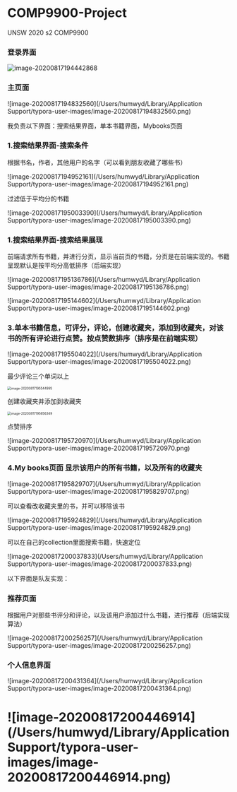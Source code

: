 # COMP9900-Project
UNSW 2020 s2 COMP9900

### 登录界面

![image-20200817194442868](https://raw.githubusercontent.com/humwyd/book_recommendation/master/image/image-20200817194442868.png)

### 主页面

![image-20200817194832560](/Users/humwyd/Library/Application Support/typora-user-images/image-20200817194832560.png)

我负责以下界面：搜索结果界面，单本书籍界面，Mybooks页面

### 1.搜索结果界面-搜索条件

根据书名，作者，其他用户的名字（可以看到朋友收藏了哪些书）

![image-20200817194952161](/Users/humwyd/Library/Application Support/typora-user-images/image-20200817194952161.png)

过滤低于平均分的书籍

![image-20200817195003390](/Users/humwyd/Library/Application Support/typora-user-images/image-20200817195003390.png)



### 1.搜索结果界面-搜索结果展现

前端请求所有书籍，并进行分页，显示当前页的书籍，分页是在前端实现的。书籍呈现默认是按平均分高低排序（后端实现）

![image-20200817195136786](/Users/humwyd/Library/Application Support/typora-user-images/image-20200817195136786.png)

![image-20200817195144602](/Users/humwyd/Library/Application Support/typora-user-images/image-20200817195144602.png)

### 3.单本书籍信息，可评分，评论，创建收藏夹，添加到收藏夹，对该书的所有评论进行点赞。按点赞数排序（排序是在前端实现）

![image-20200817195504022](/Users/humwyd/Library/Application Support/typora-user-images/image-20200817195504022.png)

最少评论三个单词以上

<img src="/Users/humwyd/Library/Application Support/typora-user-images/image-20200817195544995.png" alt="image-20200817195544995" style="zoom:50%;" />

创建收藏夹并添加到收藏夹

<img src="/Users/humwyd/Library/Application Support/typora-user-images/image-20200817195656349.png" alt="image-20200817195656349" style="zoom:50%;" />

点赞排序

![image-20200817195720970](/Users/humwyd/Library/Application Support/typora-user-images/image-20200817195720970.png)

### 4.My books页面 显示该用户的所有书籍，以及所有的收藏夹

![image-20200817195829707](/Users/humwyd/Library/Application Support/typora-user-images/image-20200817195829707.png)

可以查看改收藏夹里的书，并可以移除该书

![image-20200817195924829](/Users/humwyd/Library/Application Support/typora-user-images/image-20200817195924829.png)

可以在自己的collection里面搜索书籍，快速定位

![image-20200817200037833](/Users/humwyd/Library/Application Support/typora-user-images/image-20200817200037833.png)

以下界面是队友实现：

### 推荐页面

根据用户对那些书评分和评论，以及该用户添加过什么书籍，进行推荐（后端实现算法）

![image-20200817200256257](/Users/humwyd/Library/Application Support/typora-user-images/image-20200817200256257.png)

### 个人信息界面

![image-20200817200431364](/Users/humwyd/Library/Application Support/typora-user-images/image-20200817200431364.png)

![image-20200817200446914](/Users/humwyd/Library/Application Support/typora-user-images/image-20200817200446914.png)
=======
